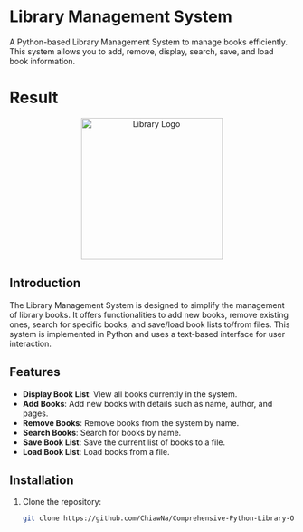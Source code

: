 # Library Management System
A Python-based Library Management System to manage books efficiently. This system allows you to add, remove, display, search, save, and load book information.

# Result 
<div align="center">
   <img src="https://github.com/user-attachments/assets/12eecef9-a640-46e4-89e0-985e965f0106" alt="Library Logo" width="250" />
</div>



## Introduction
The Library Management System is designed to simplify the management of library books. It offers functionalities to add new books, remove existing ones, search for specific books, and save/load book lists to/from files. This system is implemented in Python and uses a text-based interface for user interaction.

## Features
- **Display Book List**: View all books currently in the system.
- **Add Books**: Add new books with details such as name, author, and pages.
- **Remove Books**: Remove books from the system by name.
- **Search Books**: Search for books by name.
- **Save Book List**: Save the current list of books to a file.
- **Load Book List**: Load books from a file.

## Installation
1. Clone the repository:
   ```bash
   git clone https://github.com/ChiawNa/Comprehensive-Python-Library-Organizer.git
